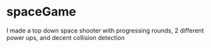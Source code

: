 # spaceGame
I made a top down space shooter with progressing rounds, 2 different power ups, and decent collision detection

